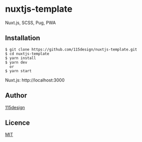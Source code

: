 # nuxtjs-template
Nuxt.js, SCSS, Pug, PWA  

## Installation

    $ git clone https://github.com/115design/nuxtjs-template.git
    $ cd nuxtjs-template
    $ yarn install
    $ yarn dev
      or
    $ yarn start

Nuxt.js: http://localhost:3000

## Author

[115design](http://115design.main.jp/)

## Licence

[MIT](https://opensource.org/licenses/MIT)
